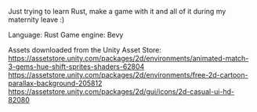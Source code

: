 Just trying to learn Rust, make a game with it and all of it during my maternity leave :)

Language: Rust
Game engine: Bevy

Assets downloaded from the Unity Asset Store:
https://assetstore.unity.com/packages/2d/environments/animated-match-3-gems-hue-shift-sprites-shaders-62804
https://assetstore.unity.com/packages/2d/environments/free-2d-cartoon-parallax-background-205812
https://assetstore.unity.com/packages/2d/gui/icons/2d-casual-ui-hd-82080
